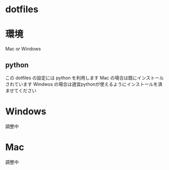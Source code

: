 dotfiles
========

# 環境
  Mac or Windows

## python
  この dotfiles の設定には python を利用します
  Mac の場合は既にインストールされています
  Windwos の場合は適宜pythonが使えるようにインストールを済ませてください

# Windows

  調整中

# Mac

  調整中
